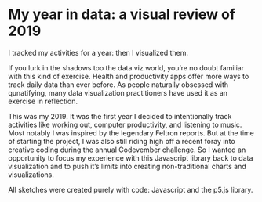 # My year in data: a visual review of 2019

I tracked my activities for a year: then I visualized them.

If you lurk in the shadows too the data viz world, you’re no doubt familiar with this kind of exercise. Health and productivity apps offer more ways to track daily data than ever before. As people naturally obsessed with qunatifying, many data visualization practitioners have used it as an exercise in reflection. 

This was my 2019. It was the first year I decided to intentionally track activities like working out, computer productivity, and listening to music. Most notably I was inspired by the legendary Feltron reports. But at the time of starting the project, I was also still riding high off a recent foray into creative coding during the annual Codevember challenge. So I wanted an opportunity to focus my experience with this Javascript library back to data visualization and to push it’s limits into creating non-traditional charts and visualizations.

All sketches were created purely with code: Javascript and the p5.js library.
